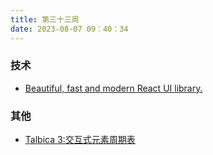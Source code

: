 ```yaml
---
title: 第三十三周
date: 2023-08-07 09：40：34
---
```


### 技术

- [Beautiful, fast and modern React UI library.](https://github.com/nextui-org/nextui)

### 其他

- [Talbica 3:交互式元素周期表](https://www.talbica.com/)
